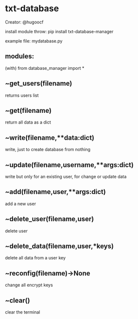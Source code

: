 # txt-database
Creator: @hugoocf

install module throw: pip install txt-database-manager

example file: mydatabase.py

## modules:

(with) from database_manager import *

## ~get_users(filename)
returns users list

## ~get(filename)
return all data as a dict

## ~write(filename,**data:dict)
write, just to create database from nothing

## ~update(filename,username,**args:dict)
write but only for an existing user, for change or update data 

## ~add(filename,user,**args:dict)
add a new user 

## ~delete_user(filename,user)
delete user 

## ~delete_data(filename,user,*keys)
delete all data from a user key

## ~reconfig(filename)->None
change all encrypt keys

## ~clear()
clear the terminal
